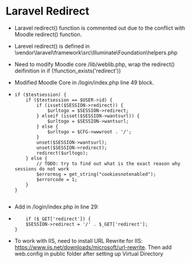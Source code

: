 # Laravel Redirect

-   Laravel redirect() function is commented out due to the conflict with Moodle redirect() function.
-   Larevel redirect() is defined in \vendor\laravel\framework\src\Illuminate\Foundation\helpers.php
-   Need to modify Moodle core /lib/weblib.php, wrap the redirect() deifinition in if (!function_exists('redirect'))
-   Modified Moodle Core in /login/index.php line 49 block.
-   ```
    if ($testsession) {
        if ($testsession == $USER->id) {
            if (isset($SESSION->redirect)) {
                $urltogo = $SESSION->redirect;
            } elseif (isset($SESSION->wantsurl)) {
                $urltogo = $SESSION->wantsurl;
            } else {
                $urltogo = $CFG->wwwroot . '/';
            }
            unset($SESSION->wantsurl);
            unset($SESSION->redirect);
            redirect($urltogo);
        } else {
            // TODO: try to find out what is the exact reason why sessions do not work
            $errormsg = get_string("cookiesnotenabled");
            $errorcode = 1;
        }
    }
    ```


    ```

-   Add in /login/index.php in line 29:
-   ```
        if ($_GET['redirect']) {
        $SESSION->redirect = '/' . $_GET['redirect'];
    }
    ```

*   To work with IIS, need to install URL Rewrite for IIS: https://www.iis.net/downloads/microsoft/url-rewrite. Then add web.config in public folder after setting up Virtual Directory
